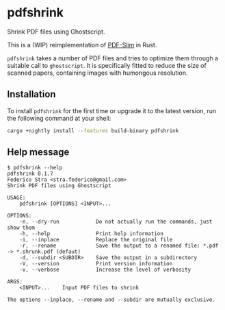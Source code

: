 # pdfshrink

Shrink PDF files using Ghostscript.

This is a (WIP) reimplementation of [PDF-Slim](https://github.com/FedericoStra/pdfslim/) in Rust.

`pdfshrink` takes a number of PDF files and tries to optimize them through a suitable call to `ghostscript`.
It is specifically fitted to reduce the size of scanned papers, containing images with humongous resolution.

## Installation

To install `pdfshrink` for the first time or upgrade it to the latest version, run the following command at your shell:

```bash
cargo +nightly install --features build-binary pdfshrink
```

## Help message

```
$ pdfshrink --help
pdfshrink 0.1.7
Federico Stra <stra.federico@gmail.com>
Shrink PDF files using Ghostscript

USAGE:
    pdfshrink [OPTIONS] <INPUT>...

OPTIONS:
    -n, --dry-run            Do not actually run the commands, just show them
    -h, --help               Print help information
    -i, --inplace            Replace the original file
    -r, --rename             Save the output to a renamed file: *.pdf -> *.shrunk.pdf (defaut)
    -d, --subdir <SUBDIR>    Save the output in a subdirectory
    -V, --version            Print version information
    -v, --verbose            Increase the level of verbosity

ARGS:
    <INPUT>...    Input PDF files to shrink

The options --inplace, --rename and --subdir are mutually exclusive.
```
